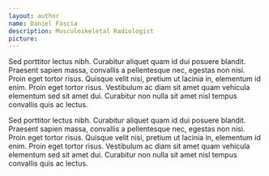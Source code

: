 ```yaml
---
layout: author
name: Daniel Fascia
description: Musculoskeletal Radiologist
picture: 
---
```


Sed porttitor lectus nibh. Curabitur aliquet quam id dui posuere blandit. Praesent sapien massa, convallis a pellentesque nec, egestas non nisi. Proin eget tortor risus. Quisque velit nisi, pretium ut lacinia in, elementum id enim. Proin eget tortor risus. Vestibulum ac diam sit amet quam vehicula elementum sed sit amet dui. Curabitur non nulla sit amet nisl tempus convallis quis ac lectus.

Sed porttitor lectus nibh. Curabitur aliquet quam id dui posuere blandit. Praesent sapien massa, convallis a pellentesque nec, egestas non nisi. Proin eget tortor risus. Quisque velit nisi, pretium ut lacinia in, elementum id enim. Proin eget tortor risus. Vestibulum ac diam sit amet quam vehicula elementum sed sit amet dui. Curabitur non nulla sit amet nisl tempus convallis quis ac lectus.
